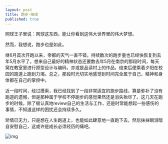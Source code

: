 ```yaml
---
layout: post
title: 跑步·继续
published: true
---
```


网球王子里说：网球这东西，能让你看到这伟大世界里的伟大梦想。

然而，我想说，跑步也是如此。

继6月首次开跑以来，帝都的天气一直不错，持续数次的跑步量也已经快恢复到去年5月水平了。想来自己最好的精神状态还要数去年5月在南京的那段时间，每天窝在教室里进行原型设计与编码，亦或是品读村上的作品，结束后便乘着夕阳在校园的跑道上跑到力竭。总之，那段时光切实地感觉到时间完全属于自己，精神和身体都在自己的掌控中。

近一段时间，经过摸索，我已经找到了一段非常适宜的跑步路线，算是弥补了没有跑道的遗憾，但是那种属于学校不停跑步的感觉果然还是消失殆尽了。这几天在跑步的时候，除了极认真地review自己的生活与工作，还是时常能想起一些感伤的事情，不知道这样的困扰还会持续多久。

矫情已无力，只是想在人生跑道上，也能如此肆意地一直跑下去，然后抹抹眼泪暗自安慰自己，这或许是成长必须经历的痛吧。

![img](http://ww3.sinaimg.cn/bmiddle/66af2c95jw1ei3f6nf5uzj218f18f44w.jpg)








